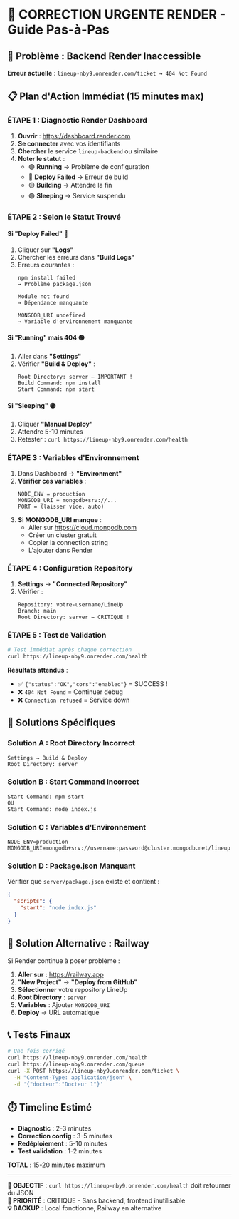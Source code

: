 # 🚨 CORRECTION URGENTE RENDER - Guide Pas-à-Pas

## 🎯 Problème : Backend Render Inaccessible

**Erreur actuelle** : `lineup-nby9.onrender.com/ticket → 404 Not Found`

## 📋 Plan d'Action Immédiat (15 minutes max)

### **ÉTAPE 1 : Diagnostic Render Dashboard**

1. **Ouvrir** : https://dashboard.render.com
2. **Se connecter** avec vos identifiants
3. **Chercher** le service `lineup-backend` ou similaire
4. **Noter le statut** :
   - 🟢 **Running** → Problème de configuration
   - 🔴 **Deploy Failed** → Erreur de build
   - 🟡 **Building** → Attendre la fin
   - 🟣 **Sleeping** → Service suspendu

### **ÉTAPE 2 : Selon le Statut Trouvé**

#### **Si "Deploy Failed" 🔴**
1. Cliquer sur **"Logs"**
2. Chercher les erreurs dans **"Build Logs"**
3. Erreurs courantes :
   ```
   npm install failed
   → Problème package.json
   
   Module not found
   → Dépendance manquante
   
   MONGODB_URI undefined
   → Variable d'environnement manquante
   ```

#### **Si "Running" mais 404 🟢**
1. Aller dans **"Settings"**
2. Vérifier **"Build & Deploy"** :
   ```
   Root Directory: server ← IMPORTANT !
   Build Command: npm install
   Start Command: npm start
   ```

#### **Si "Sleeping" 🟣**
1. Cliquer **"Manual Deploy"**
2. Attendre 5-10 minutes
3. Retester : `curl https://lineup-nby9.onrender.com/health`

### **ÉTAPE 3 : Variables d'Environnement**

1. Dans Dashboard → **"Environment"**
2. **Vérifier ces variables** :
   ```
   NODE_ENV = production
   MONGODB_URI = mongodb+srv://...
   PORT = (laisser vide, auto)
   ```
3. **Si MONGODB_URI manque** :
   - Aller sur https://cloud.mongodb.com
   - Créer un cluster gratuit
   - Copier la connection string
   - L'ajouter dans Render

### **ÉTAPE 4 : Configuration Repository**

1. **Settings** → **"Connected Repository"**
2. Vérifier :
   ```
   Repository: votre-username/LineUp
   Branch: main
   Root Directory: server ← CRITIQUE !
   ```

### **ÉTAPE 5 : Test de Validation**

```bash
# Test immédiat après chaque correction
curl https://lineup-nby9.onrender.com/health
```

**Résultats attendus** :
- ✅ `{"status":"OK","cors":"enabled"}` = SUCCESS !
- ❌ `404 Not Found` = Continuer debug
- ❌ `Connection refused` = Service down

## 🔧 Solutions Spécifiques

### **Solution A : Root Directory Incorrect**
```
Settings → Build & Deploy
Root Directory: server
```

### **Solution B : Start Command Incorrect**
```
Start Command: npm start
OU
Start Command: node index.js
```

### **Solution C : Variables d'Environnement**
```env
NODE_ENV=production
MONGODB_URI=mongodb+srv://username:password@cluster.mongodb.net/lineup
```

### **Solution D : Package.json Manquant**
Vérifier que `server/package.json` existe et contient :
```json
{
  "scripts": {
    "start": "node index.js"
  }
}
```

## 🚀 Solution Alternative : Railway

Si Render continue à poser problème :

1. **Aller sur** : https://railway.app
2. **"New Project"** → **"Deploy from GitHub"**
3. **Sélectionner** votre repository LineUp
4. **Root Directory** : `server`
5. **Variables** : Ajouter `MONGODB_URI`
6. **Deploy** → URL automatique

## 📞 Tests Finaux

```bash
# Une fois corrigé
curl https://lineup-nby9.onrender.com/health
curl https://lineup-nby9.onrender.com/queue
curl -X POST https://lineup-nby9.onrender.com/ticket \
  -H "Content-Type: application/json" \
  -d '{"docteur":"Docteur 1"}'
```

## ⏱️ Timeline Estimé

- **Diagnostic** : 2-3 minutes
- **Correction config** : 3-5 minutes  
- **Redéploiement** : 5-10 minutes
- **Test validation** : 1-2 minutes

**TOTAL** : 15-20 minutes maximum

---

**🎯 OBJECTIF** : `curl https://lineup-nby9.onrender.com/health` doit retourner du JSON  
**🚨 PRIORITÉ** : CRITIQUE - Sans backend, frontend inutilisable  
**💡 BACKUP** : Local fonctionne, Railway en alternative 